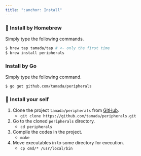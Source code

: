 ```yaml
---
title: ":anchor: Install"
---
```


### :beer: Install by Homebrew

Simply type the following commands.

```bash
$ brew tap tamada/tap # <- only the first time
$ brew install peripherals
```

### Install by Go

Simply type the following command.

```sh
$ go get github.com/tamada/peripherals
```

### :muscle: Install your self

1. Clone the project `tamada/peripherals` from [GitHub](https://github.com/tamada/peripherals).
    * `git clone https://github.com/tamada/peripherals.git`
2. Go to the cloned `peripherals` directory.
    * `cd peripherals`
3. Compile the codes in the project.
    * `make`
4. Move executables in to some directory for execution.
    * `cp cmd/* /usr/local/bin`
